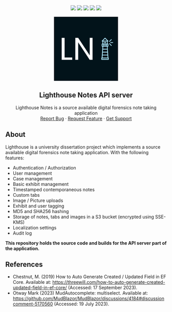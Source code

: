 <div align="center">
    <img src="https://img.shields.io/badge/.NET-5C2D91?style=for-the-badge&logo=.net&logoColor=white">
    <img src="https://img.shields.io/github/languages/top/lighthousenotes/server?style=for-the-badge">
    <img src="https://img.shields.io/github/v/release/lighthousenotes/server?style=for-the-badge">
    <img src="https://img.shields.io/badge/postgres-%23316192.svg?style=for-the-badge&logo=postgresql&logoColor=white">
    <img src="https://img.shields.io/codeclimate/maintainability/LighthouseNotes/Server?style=for-the-badge">
</div>
<br />
<div align="center">
  <a href="https://github.com/lighthousenotes/server">
    <img src=".images/logo.jpg" alt="Logo" width="200" height="200">
  </a>
</div>
<h2 align="center"> Lighthouse Notes API server </h2>
<p align="center">
    Lighthouse Notes is a source available digital forensics note taking application
    <br>
    <a href="https://github.com/lighthousenotes/server/issues">Report Bug</a>
    ·
    <a href="https://github.com/lighthousenotes/server/discussions">Request Feature</a>
    ·
    <a href="https://github.com/lighthousenotes/server/discussions"> Get Support </a>
</p>

## About

Lighthouse is a university dissertation project which implements a source available digital forensics note taking
application. With the following features:

- Authentication / Authorization
- User management
- Case management
- Basic exhibit management
- Timestamped contemporaneous notes
- Custom tabs
- Image / Picture uploads
- Exhibit and user tagging
- MD5 and SHA256 hashing
- Storage of notes, tabs and images in a S3 bucket (encrypted using SSE-KMS)
- Localization settings
- Audit log

**This repository holds the source code and builds for the API server part of the application.**

## References

- Chestnut, M. (2019) How to Auto Generate Created / Updated Field in EF Core. Available
  at: https://threewill.com/how-to-auto-generate-created-updated-field-in-ef-core/ (Accessed: 17 September 2023).
- Otway Mark (2023) MudAutocomplete: multiselect. Available
  at: https://github.com/MudBlazor/MudBlazor/discussions/4184#discussioncomment-5170560 (Accessed: 19 July 2023).
